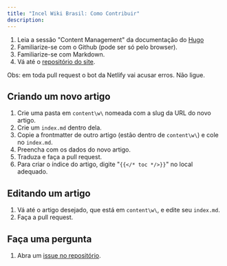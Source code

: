 ```yaml
---
title: "Incel Wiki Brasil: Como Contribuir"
description:
---
```

1. Leia a sessão "Content Management" da documentação do [Hugo](https://gohugo.io/content-management/)
2. Familiarize-se com o Github (pode ser só pelo browser).
3. Familiarize-se com Markdown.
4. Vá até o [repositório do site](https://github.com/aUnuser/Incel-Wiki-Brasil).

Obs: em toda pull request o bot da Netlify vai acusar erros. Não ligue.

## Criando um novo artigo
1. Crie uma pasta em `content\w\` nomeada com a slug da URL do novo artigo.
2. Crie um `index.md` dentro dela.
3. Copie a frontmatter de outro artigo (estão dentro de `content\w\`) e cole no `index.md`.
4. Preencha com os dados do novo artigo.
5. Traduza e faça a pull request.
6. Para criar o índice do artigo, digite "`{{</* toc */>}}`" no local adequado.
   
## Editando um artigo
1. Vá até o artigo desejado, que está em `content\w\`, e edite seu `index.md`.
2. Faça a pull request.

## Faça uma pergunta
1. Abra um [issue no repositório](https://github.com/aUnuser/Incel-Wiki-Brasil/issues).
